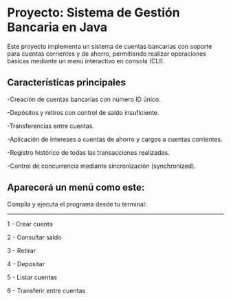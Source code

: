 # Proyecto: Sistema de Gestión Bancaria en Java

Este proyecto implementa un sistema de cuentas bancarias con soporte para cuentas corrientes y de ahorro, permitiendo realizar operaciones básicas mediante un menú interactivo en consola (CLI).

## Características principales

-Creación de cuentas bancarias con número ID único.

-Depósitos y retiros con control de saldo insuficiente.

-Transferencias entre cuentas.

-Aplicación de intereses a cuentas de ahorro y cargos a cuentas corrientes.

-Registro histórico de todas las transacciones realizadas.

-Control de concurrencia mediante sincronización (synchronized).

## Aparecerá un menú como este:

Compila y ejecuta el programa desde tu terminal:

********************
1 - Crear cuenta

2 - Consultar saldo

3 - Retirar

4 - Depositar

5 - Listar cuentas

6 - Transferir entre cuentas

7 - Listar historial de cuenta

8 - Aplicar intereses/cargos globales

9 - Salir

Seleccione opción:

## Nuevas Funciones (Opciones 6, 7 y 8)

Estas son las tres funciones nuevas añadidas recientemente al sistema:

### Método relacionado: Banco.transferir(int fromId, int toId, double monto)

Pasos:

1 El usuario ingresa el ID de la cuenta origen.

2 Ingresa el ID de la cuenta destino.

3 Especifica el monto a transferir.

4 El sistema valida que ambas cuentas existan y que haya saldo suficiente.

5 Se actualizan los saldos y se registran las transacciones en ambas cuentas.

### Ejemplo de salida:
---
ID cuenta origen: 1

ID cuenta destino: 2

Monto a transferir: 500

Transferencia exitosa.
---

### Método relacionado: Banco.obtenerHistorial(int id)

Qué muestra:

Tipo de transacción (Depósito, Retiro, Transferencia, Interés o Cargo)

Monto de la operación

Fecha y hora

Saldo resultante después de la operación

### Ejemplo de salida:

---
ID de la cuenta: 1

[2025-10-29T12:34:56] DEPOSITO: 1000.00 -> Saldo: 1000.00

[2025-10-29T13:10:45] RETIRO: 200.00 -> Saldo: 800.00

[2025-10-29T14:20:00] TRANSFERENCIA: -300.00 -> Saldo: 500.00
---

### Aplicar intereses/cargos globales

Aplica automáticamente:

- Interés a todas las cuentas de ahorro.

- Cargo mensual a todas las cuentas corrientes.

📘 Método relacionado: Banco.aplicarInteresesYCargos(double tasaInteresAhorros, double cargoCorriente)

Flujo:

1 El usuario ingresa la tasa de interés (por ejemplo, 0.05 = 5%).

2 Ingresa el cargo mensual (por ejemplo, 20).

3 El sistema recorre todas las cuentas y aplica la acción correspondiente según el tipo de cuenta.

4 Cada operación queda registrada en el historial.

### Ejemplo de salida:

---
Tasa interés AHORROS (ej: 0.05 = 5%): 0.03

Cargo mensual CORRIENTE: 15

Intereses y cargos aplicados correctamente.
---